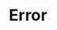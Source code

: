 ---
layout: list
title: Error
slug: Error
menu: true
order: 2
description: >
  에러를 해결한 것들을 정리했습니다.
accent_color: rgb(38,139,210)
accent_image:
  background: rgb(32,32,32)
  overlay:    false
---